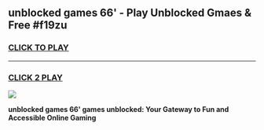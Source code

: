 
## unblocked games 66' - Play Unblocked Gmaes & Free #f19zu
<h3>
<a href="https://news.freeplayer.one?title=unblocked_games_66'&ref=24F">CLICK TO PLAY</a></h3>
<hr>

<h3>
<a href="https://news.freeplayer.one?title=unblocked_games_66'&ref=24F">CLICK 2 PLAY</a>
  
</h3>

<a href="https://news.freeplayer.one?title=unblocked_games_66'&ref=24F/"><img src="https://clearcache.store/games.png"></a>


**unblocked games 66' games unblocked: Your Gateway to Fun and Accessible Online Gaming**
